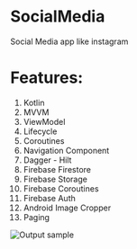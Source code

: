 # SocialMedia
Social Media app like instagram

# Features:
1. Kotlin
1. MVVM
1. ViewModel
1. Lifecycle
1. Coroutines
1. Navigation Component
1. Dagger - Hilt
1. Firebase Firestore
1. Firebase Storage
1. Firebase Coroutines
1. Firebase Auth
1. Android Image Cropper
1. Paging


![Output sample](https://github.com/alisamadzadeh46/SocialMedia/blob/main/gif/20210528_005203.gif)
